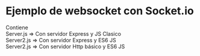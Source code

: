 # Ejemplo de websocket con Socket.io
Contiene\
Server.js => Con servidor Express y JS Clasico\
Server2.js => Con servidor Express y ES6 JS\
Server2.js => Con servidor Http básico y ES6 JS
